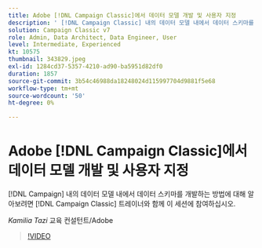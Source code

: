 ```yaml
---
title: Adobe [!DNL Campaign Classic]에서 데이터 모델 개발 및 사용자 지정
description: ' [!DNL Campaign Classic] 내의 데이터 모델 내에서 데이터 스키마를 개발하는 방법에 대해 알아봅니다.'
solution: Campaign Classic v7
role: Admin, Data Architect, Data Engineer, User
level: Intermediate, Experienced
kt: 10575
thumbnail: 343829.jpeg
exl-id: 1284cd37-5357-4210-ad90-ba5951d82df0
duration: 1857
source-git-commit: 3b54c46988da18248024d115997704d9881f5e68
workflow-type: tm+mt
source-wordcount: '50'
ht-degree: 0%

---
```


# Adobe [!DNL Campaign Classic]에서 데이터 모델 개발 및 사용자 지정

[!DNL Campaign] 내의 데이터 모델 내에서 데이터 스키마를 개발하는 방법에 대해 알아보려면 [!DNL Campaign Classic] 트레이너와 함께 이 세션에 참여하십시오.

*Kamilia Tazi* 교육 컨설턴트/Adobe

>[!VIDEO](https://video.tv.adobe.com/v/343829/?quality=12&learn=on)
